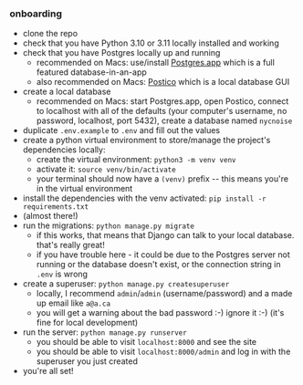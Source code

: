 ### onboarding

- clone the repo
- check that you have Python 3.10 or 3.11 locally installed and working
- check that you have Postgres locally up and running
  - recommended on Macs: use/install [Postgres.app](https://postgresapp.com/) which is a full featured database-in-an-app
  - also recommended on Macs: [Postico](https://eggerapps.at/postico2/) which is a local database GUI
- create a local database
  - recommended on Macs: start Postgres.app, open Postico, connect to localhost with all of the defaults (your computer's username, no password, localhost, port 5432), create a database named `nycnoise`
- duplicate `.env.example` to `.env` and fill out the values
- create a python virtual environment to store/manage the project's dependencies locally:
  - create the virtual environment: `python3 -m venv venv`
  - activate it: `source venv/bin/activate`
  - your terminal should now have a `(venv)` prefix -- this means you're in the virtual environment
- install the dependencies with the venv activated: `pip install -r requirements.txt`
- (almost there!)
- run the migrations: `python manage.py migrate`
  - if this works, that means that Django can talk to your local database. that's really great!
  - if you have trouble here - it could be due to the Postgres server not running or the database doesn't exist, or the connection string in `.env` is wrong
- create a superuser: `python manage.py createsuperuser`
  - locally, I recommend `admin`/`admin` (username/password) and a made up email like `a@a.ca`
  - you will get a warning about the bad password :-) ignore it :-) (it's fine for local development)
- run the server: `python manage.py runserver`
  - you should be able to visit `localhost:8000` and see the site
  - you should be able to visit `localhost:8000/admin` and log in with the superuser you just created
- you're all set!
